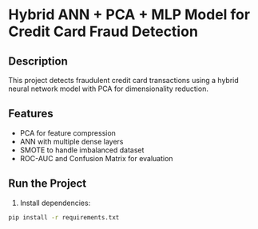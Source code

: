 # Hybrid ANN + PCA + MLP Model for Credit Card Fraud Detection

## Description
This project detects fraudulent credit card transactions using a hybrid neural network model with PCA for dimensionality reduction.

## Features
- PCA for feature compression 
- ANN with multiple dense layers
- SMOTE to handle imbalanced dataset
- ROC-AUC and Confusion Matrix for evaluation
 
## Run the Project

1. Install dependencies:
```bash
pip install -r requirements.txt


